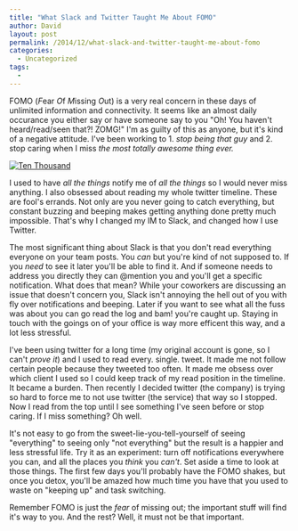 ```yaml
---
title: "What Slack and Twitter Taught Me About FOMO"
author: David
layout: post
permalink: /2014/12/what-slack-and-twitter-taught-me-about-fomo
categories:
  - Uncategorized
tags:
  -
---
```


FOMO (*F*ear *O*f *M*issing *O*ut) is a very real concern in these days of unlimited information and connectivity. It seems like an almost daily occurance you either say or have someone say to you "Oh! You haven't heard/read/seen that?! ZOMG!" I'm as guilty of this as anyone, but it's kind of a negative attitude. I've been working to 1. _stop being that guy_ and 2. stop caring when I miss *the most totally awesome thing ever.*

[![Ten Thousand](http://imgs.xkcd.com/comics/ten_thousand.png)](http://xkcd.com/1053/)

I used to have _all the things_ notify me of _all the things_ so I would never miss anything. I also obsessed about reading my whole twitter timeline. These are fool's errands. Not only are you never going to catch everything, but constant buzzing and beeping makes getting anything done pretty much impossible. That's why I changed my IM to Slack, and changed how I use Twitter.

The most significant thing about Slack is that you don't read everything everyone on your team posts. You _can_ but you're kind of not supposed to. If you _need_ to see it later you'll be able to find it. And if someone needs to address you directly they can @mention you and you'll get a specific notification. What does that mean? While your coworkers are discussing an issue that doesn't concern you, Slack isn't annoying the hell out of you with fly over notifications and beeping. Later if you want to see what all the fuss was about you can go read the log and bam! you're caught up. Staying in touch with the goings on of your office is way more efficent this way, and a lot less stressful.

I've been using twitter for a long time (my original account is gone, so I can't _prove it_) and I used to read every. single. tweet. It made me not follow certain people because they tweeted too often. It made me obsess over which client I used so I could keep track of my read position in the timeline. It became a burden. Then recently I decided twitter (the company) is trying so hard to force me to not use twitter (the service) that way so I stopped. Now I read from the top until I see something I've seen before or stop caring. If I miss something? Oh well.

It's not easy to go from the sweet-lie-you-tell-yourself of seeing "everything" to seeing only "not everything" but the result is a happier and less stressful life. Try it as an experiment: turn off notifications everywhere you can, and all the places you _think_ you *can't*. Set aside a time to look at those things. The first few days you'll probably have the FOMO shakes, but once you detox, you'll be amazed how much time you have that you used to waste on "keeping up" and task switching.

Remember FOMO is just the *fear* of missing out; the important stuff will find it's way to you. And the rest? Well, it must not be that important.

